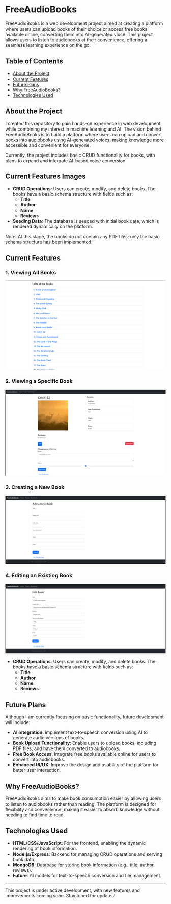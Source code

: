 # FreeAudioBooks

FreeAudioBooks is a web development project aimed at creating a platform where users can upload books of their choice or access free books available online, converting them into AI-generated voice. This project allows users to listen to audiobooks at their convenience, offering a seamless learning experience on the go.

## Table of Contents
- [About the Project](#about-the-project)
- [Current Features](#current-features)
- [Future Plans](#future-plans)
- [Why FreeAudioBooks?](#why-freeaudiobooks)
- [Technologies Used](#technologies-used)

## About the Project

I created this repository to gain hands-on experience in web development while combining my interest in machine learning and AI. The vision behind FreeAudioBooks is to build a platform where users can upload and convert books into audiobooks using AI-generated voices, making knowledge more accessible and convenient for everyone.

Currently, the project includes basic CRUD functionality for books, with plans to expand and integrate AI-based voice conversion.

## Current Features Images

- **CRUD Operations**: Users can create, modify, and delete books. The books have a basic schema structure with fields such as:
  - **Title**
  - **Author**
  - **Name**
  - **Reviews**
- **Seeding Data**: The database is seeded with initial book data, which is rendered dynamically on the platform.

Note: At this stage, the books do not contain any PDF files; only the basic schema structure has been implemented.

## Current Features

### 1. Viewing All Books
![Books Page](images/BookTitlesPage.png)

### 2. Viewing a Specific Book
![Book Page](images/BookPage.png)

### 3. Creating a New Book
![Creating New Book Page](images/CreatingNewBookPage.png)

### 4. Editing an Existing Book
![Edit Book Page](images/EditBookPage.png)

- **CRUD Operations**: Users can create, modify, and delete books. The books have a basic schema structure with fields such as:
  - **Title**
  - **Author**
  - **Name**
  - **Reviews**

## Future Plans

Although I am currently focusing on basic functionality, future development will include:
- **AI Integration**: Implement text-to-speech conversion using AI to generate audio versions of books.
- **Book Upload Functionality**: Enable users to upload books, including PDF files, and have them converted to audiobooks.
- **Free Book Access**: Integrate free books available online for users to convert into audiobooks.
- **Enhanced UI/UX**: Improve the design and usability of the platform for better user interaction.

## Why FreeAudioBooks?

FreeAudioBooks aims to make book consumption easier by allowing users to listen to audiobooks rather than reading. The platform is designed for flexibility and convenience, making it easier to absorb knowledge without needing to find time to read.

## Technologies Used

- **HTML/CSS/JavaScript**: For the frontend, enabling the dynamic rendering of book information.
- **Node.js/Express**: Backend for managing CRUD operations and serving book data.
- **MongoDB**: Database for storing book information (e.g., title, author, reviews).
- **Future**: AI models for text-to-speech conversion and file management.

---

This project is under active development, with new features and improvements coming soon. Stay tuned for updates!
